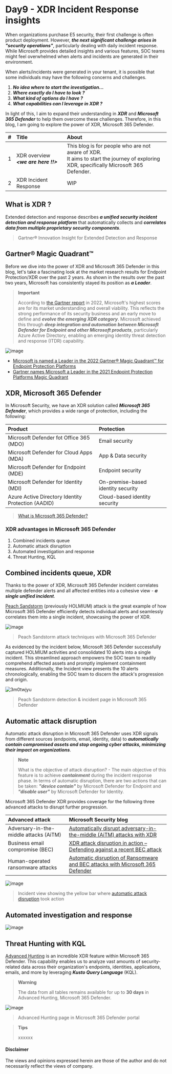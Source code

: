 # Day9 - XDR Incident Response insights
When organizations purchase E5 security, their first challenge is often product deployment. However, ***the next significant challenge arises in "security operations"***, particularly dealing with daily incident response. While Microsoft provides detailed insights and various features, SOC teams might feel overwhelmed when alerts and incidents are generated in their environment. 

When alerts/incidents were generated in your tenant, it is possible that some individuals may have the following concerns and challenges.

1. ***No idea where to start the investigation...***
2. ***Where exactly do I have to look ?***
3. ***What kind of options do I have ?***
4. ***What capabilities can I leverage in XDR ?***


In light of this, I aim to expand their understanding in ***XDR*** and ***Microsoft 365 Defender*** to help them overcome these challenges.
Therefore, in this blog, I am going to explore the power of XDR, Microsoft 365 Defender.

| #    | Title | About | 
|:-----|:----- |:------|
|1     | XDR overview  ***<we are here !!>*** | This blog is for people who are not aware of XDR. <br> It aims to start the journey of exploring XDR, specifically Microsoft 365 Defender. |
|2     | XDR Incident Response | WIP |


## What is XDR ?
Extended detection and response describes ***a unified security incident detection and response platform*** that automatically collects and ***correlates data from multiple proprietary security components***. 
> Gartner® Innovation Insight for Extended Detection and Response

## Gartner® Magic Quadrant™
Before we dive into the power of XDR and Microsoft 365 Defender in this blog, let's take a fascinating look at the market research results for Endpoint Protection/XDR over the past 2 years. 
As shown in the results over the past two years, Microsoft has consistently stayed its position as ***a Leader***. 
> **Important**
>
> According to [the Gartner report](https://www.gartner.com/doc/reprints?id=1-2AJ91JO6&ct=220707&st=sb) in 2022, Microsoft's highest scores are for its market understanding and overall viability. This reflects the strong performance of its security business and an early move to define and ***evolve the emerging XDR category***. Microsoft achieved this through ***deep integration and automation between Microsoft Defender for Endpoint and other Microsoft products***, particularly Azure Active Directory, enabling an emerging identity threat detection and response (ITDR) capability.

![image](https://github.com/LearningKijo/SecurityResearcher-Note/assets/120234772/b4039697-5aec-4d5d-a710-a7fa5310ada6)

- [Microsoft is named a Leader in the 2022 Gartner® Magic Quadrant™ for Endpoint Protection Platforms](https://www.microsoft.com/en-us/security/blog/2023/03/02/microsoft-is-named-a-leader-in-the-2022-gartner-magic-quadrant-for-endpoint-protection-platforms/)
- [Gartner names Microsoft a Leader in the 2021 Endpoint Protection Platforms Magic Quadrant](https://www.microsoft.com/en-us/security/blog/2021/05/11/gartner-names-microsoft-a-leader-in-the-2021-endpoint-protection-platforms-magic-quadrant/)

## XDR, Microsoft 365 Defender
In Microsoft Security, we have an XDR solution called ***Microsoft 365 Defender***, which provides a wide range of protection, including the following:

| Product | Protection   |
|:--------|:--------|
| Microsoft Defender fot Office 365 (MDO) | Email security | 
| Microsoft Defender for Cloud Apps (MDA) | App & Data security |
| Microsoft Defender for Endpoint (MDE)   | Endpoint security |
| Microsoft Defender for Identity (MDI)   | On-premise-based identity security  |
| Azure Active Directory Identity Protection (AADID) | Cloud-based identity security |

> [What is Microsoft 365 Defender?](https://learn.microsoft.com/en-us/microsoft-365/security/defender/microsoft-365-defender?view=o365-worldwide)

### XDR advantages in Microsoft 365 Defender
1. Combined incidents queue
2. Automatic attack disruption
3. Automated investigation and response
4. Threat Hunting, KQL

## Combined incidents queue, XDR
Thanks to the power of XDR, Microsoft 365 Defender incident correlates multiple defender alerts and all affected entities into a cohesive view - ***a single unified incident***.

[Peach Sandstorm](https://www.microsoft.com/en-us/security/blog/2020/06/18/inside-microsoft-threat-protection-mapping-attack-chains-from-cloud-to-endpoint/) (previously HOLMIUM) attack is the great example of how Microsoft 365 Defender efficiently detects individual alerts and seamlessly correlates them into a single incident, showcasing the power of XDR.

![image](https://github.com/LearningKijo/SecurityResearcher-Note/assets/120234772/23388f31-bcd3-443a-a6f0-290d89248bc3)
>  Peach Sandstorm attack techniques with Microsoft 365 Defender 

As evidenced by the incident below, Microsoft 365 Defender successfully captured HOLMIUM activities and consolidated 10 alerts into a single incident. This streamlined approach empowers the SOC team to readily comprehend affected assets and promptly implement containment measures. Additionally, the Incident view presents the 10 alerts chronologically, enabling the SOC team to discern the attack's progression and origin.

![3m0twjyu](https://github.com/LearningKijo/SecurityResearcher-Note/assets/120234772/c4525b0a-1d6b-49e7-90de-08cb07d9f009)
> Peach Sandstorm detection & incident page in Microsoft 365 Defender

## Automatic attack disruption
Automatic attack disruption in Microsoft 365 Defender uses XDR signals from different sources (endpoints, email, identity, data) to ***automatically contain compromised assets and stop ongoing cyber attacks, minimizing their impact on organizations***.

> **Note**
> 
> What is the objective of attack disruption? - 
> The main objective of this feature is to achieve ***containment*** during the incident response phase. In terms of automatic disruption, there are two actions that can be taken: ***"device contain"*** by Microsoft Defender for Endpoint and ***"disable user"*** by Microsoft Defender for Identity.

Microsoft 365 Defender XDR provides coverage for the following three advanced attacks to disrupt further progression.

| Advanced attack | Microsoft Security blog |
|:----------------|:------------------------|
| Adversary-in-the-middle attacks (AiTM) | [Automatically disrupt adversary-in-the-middle (AiTM) attacks with XDR](https://techcommunity.microsoft.com/t5/microsoft-365-defender-blog/automatically-disrupt-adversary-in-the-middle-aitm-attacks-with/ba-p/3821751)| 
| Business email compromise (BEC) | [XDR attack disruption in action – Defending against a recent BEC attack](https://techcommunity.microsoft.com/t5/microsoft-365-defender-blog/xdr-attack-disruption-in-action-defending-against-a-recent-bec/ba-p/3749822) | 
| Human-operated ransomware attacks | [Automatic disruption of Ransomware and BEC attacks with Microsoft 365 Defender](https://techcommunity.microsoft.com/t5/microsoft-365-defender-blog/automatic-disruption-of-ransomware-and-bec-attacks-with/ba-p/3738294) | 

![image](https://github.com/LearningKijo/SecurityResearcher-Note/assets/120234772/8097addd-e570-4bf9-a8f1-be3fa6f456ff)
> Incident view showing the yellow bar where [automatic attack disruption](https://learn.microsoft.com/en-us/microsoft-365/security/defender/automatic-attack-disruption?view=o365-worldwide) took action

## Automated investigation and response

![image](https://github.com/LearningKijo/SecurityResearcher-Note/assets/120234772/536b3cef-c0c7-4d57-b7a3-2df762b14596)


## Threat Hunting with KQL
[Advanced Hunting](https://learn.microsoft.com/en-us/microsoft-365/security/defender/advanced-hunting-overview?view=o365-worldwide) is an incredible XDR feature within Microsoft 365 Defender. This capability enables us to analyze vast amounts of security-related data across their organization's endpoints, identities, applications, emails, and more by leveraging ***Kusto Query Language*** (KQL).

> **Warning**
>
> The data from all tables remains available for up to **30 days** in Advanced Hunting, Microsoft 365 Defender.

![image](https://github.com/LearningKijo/SecurityResearcher-Note/assets/120234772/e890a657-829d-444d-a369-cceb8b37862f)
>  Advanced Hunting page in Microsoft 365 Defender portal

> **Tips**
>
> xxxxxx
#### Disclaimer
The views and opinions expressed herein are those of the author and do not necessarily reflect the views of company.
